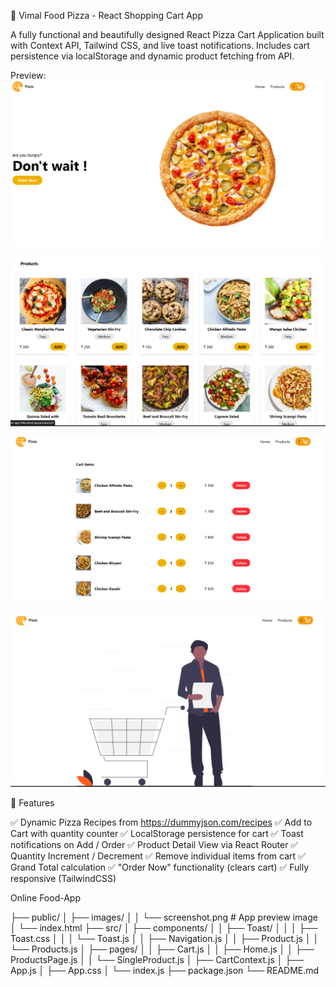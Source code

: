 🍕 Vimal Food Pizza - React Shopping Cart App

A fully functional and beautifully designed React Pizza Cart Application built with Context API, Tailwind CSS, and live toast notifications. Includes cart persistence via localStorage and dynamic product fetching from API.

Preview:
![alt text](image.png)

![alt text](image-1.png)

![alt text](image-2.png)

![alt text](image-3.png)

🚀 Features

✅ Dynamic Pizza Recipes from https://dummyjson.com/recipes
✅ Add to Cart with quantity counter
✅ LocalStorage persistence for cart
✅ Toast notifications on Add / Order
✅ Product Detail View via React Router
✅ Quantity Increment / Decrement
✅ Remove individual items from cart
✅ Grand Total calculation
✅ "Order Now" functionality (clears cart)
✅ Fully responsive (TailwindCSS)

Online Food-App

├── public/
│   ├── images/
│   │   └── screenshot.png      # App preview image
│   └── index.html
├── src/
│   ├── components/
│   │   ├── Toast/
│   │   │   ├── Toast.css
│   │   │   └── Toast.js
│   │   ├── Navigation.js
│   │   ├── Product.js
│   │   └── Products.js
│   ├── pages/
│   │   ├── Cart.js
│   │   ├── Home.js
│   │   ├── ProductsPage.js
│   │   └── SingleProduct.js
│   ├── CartContext.js
│   ├── App.js
│   ├── App.css
│   └── index.js
├── package.json
└── README.md

